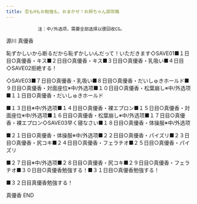 ```yaml
---
title: 恋もHもお勉強も、おまかせ！お姉ちゃん部攻略
---
```


                注：中/外选项，需要全部选择以便回收CG。

源川 真優香

恥ずかしいから断るだから恥ずかしいんだって！いただきます◇SAVE01■１日目○真優香・キス■２日目○真優香・キス■３日目○真優香・乳吸い■４日目◇SAVE02拒絶する！

◇SAVE03■７日目○真優香・乳吸い■８日目○真優香・だいしゅきホールド■９日目○真優香・対面座位※中/外选项■１０日目○真優香・松葉崩し※中/外选项■１１日目○真優香・だいしゅきホールド

■１３日目※中/外选项■１４日目○真優香・裸エプロン■１５日目○真優香・対面座位※中/外选项■１６日目○真優香・松葉崩し※中/外选项■１７日目○真優香・裸エプロン◇SAVE03早く寝なさい■１８日目○真優香・体操服※中/外选项

■２１日目○真優香・体操服※中/外选项■２２日目○真優香・パイズリ■２３日目○真優香・尻コキ■２４日目○真優香・フェラチオ■２５日目○真優香・パイズリ

■２７日目※中/外选项■２８日目○真優香・尻コキ■２９日目○真優香・フェラチオ■３０日目○真優香勉強する！■３１日目○真優香勉強する！

■３２日目真優香勉強する！

真優香 END


              
